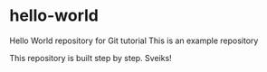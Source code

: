 # hello-world
Hello World repository for Git tutorial
This is an example repository

This repository is built step by step.
Sveiks!
